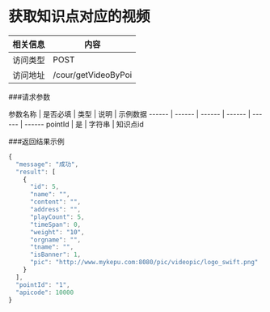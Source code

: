 # 获取知识点对应的视频
 相关信息 | 内容
 ------ | ------
 访问类型 | POST
 访问地址 | /cour/getVideoByPoi

###请求参数

 参数名称 | 是否必填 | 类型 | 说明 | 示例数据
 ------ | ------ | ------ | ------ | ------ | ------
 pointId | 是 | 字符串 | 知识点id
 
###返回结果示例

```javascript
{
  "message": "成功",
  "result": [
    {
      "id": 5,
      "name": "",
      "content": "",
      "address": "",
      "playCount": 5,
      "timeSpan": 0,
      "weight": "10",
      "orgname": "",
      "tname": "",
      "isBanner": 1,
      "pic": "http://www.mykepu.com:8080/pic/videopic/logo_swift.png"
    }
  ],
  "pointId": "1",
  "apicode": 10000
}

```
